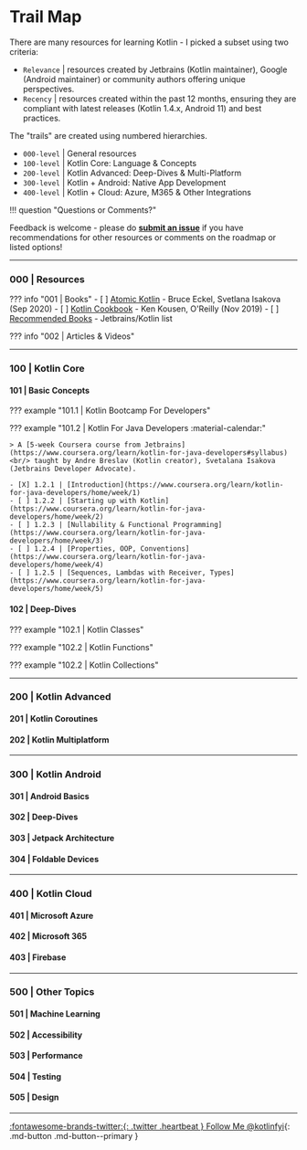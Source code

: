 # Trail Map

There are many resources for learning Kotlin - I picked a subset using two criteria:

* `Relevance` | resources created by Jetbrains (Kotlin maintainer), Google (Android maintainer) or community authors offering unique perspectives.
* `Recency` | resources created within the past 12 months, ensuring they are compliant with latest releases (Kotlin 1.4.x, Android 11) and best practices.

The "trails" are created using numbered hierarchies. 

 * `000-level` | General resources
 * `100-level` | Kotlin Core: Language & Concepts
 * `200-level` | Kotlin Advanced: Deep-Dives & Multi-Platform
 * `300-level` | Kotlin + Android: Native App Development
 * `400-level` | Kotlin + Cloud: Azure, M365 & Other Integrations


!!! question "Questions or Comments?"

Feedback is welcome - please do **[submit an issue](https://github.com/Mobile-Design-Dev/kotlin-fyi/issues/new)** if you have recommendations for other resources or comments on the roadmap or listed options!

---

### 000 | Resources

??? info "001 | Books"
    - [ ] [Atomic Kotlin](https://www.atomickotlin.com/) - Bruce Eckel, Svetlana Isakova (Sep 2020)
    - [ ] [Kotlin Cookbook](https://www.oreilly.com/library/view/kotlin-cookbook/9781492046660/) - Ken Kousen, O'Reilly (Nov 2019)
    - [ ] [Recommended Books](https://kotlinlang.org/docs/books.html) - Jetbrains/Kotlin list

??? info "002 | Articles & Videos"

---

### 100 | Kotlin Core

#### 101 | Basic Concepts

??? example "101.1 | Kotlin Bootcamp For Developers"

??? example "101.2 | Kotlin For Java Developers :material-calendar:"

    > A [5-week Coursera course from Jetbrains](https://www.coursera.org/learn/kotlin-for-java-developers#syllabus) <br/> taught by Andre Breslav (Kotlin creator), Svetalana Isakova (Jetbrains Developer Advocate). 

    - [X] 1.2.1 | [Introduction](https://www.coursera.org/learn/kotlin-for-java-developers/home/week/1)  
    - [ ] 1.2.2 | [Starting up with Kotlin](https://www.coursera.org/learn/kotlin-for-java-developers/home/week/2)
    - [ ] 1.2.3 | [Nullability & Functional Programming](https://www.coursera.org/learn/kotlin-for-java-developers/home/week/3)
    - [ ] 1.2.4 | [Properties, OOP, Conventions](https://www.coursera.org/learn/kotlin-for-java-developers/home/week/4)
    - [ ] 1.2.5 | [Sequences, Lambdas with Receiver, Types](https://www.coursera.org/learn/kotlin-for-java-developers/home/week/5)

#### 102 | Deep-Dives

??? example "102.1 | Kotlin Classes"

??? example "102.2 | Kotlin Functions"

??? example "102.2 | Kotlin Collections"

---

### 200 | Kotlin Advanced

#### 201 | Kotlin Coroutines

#### 202 | Kotlin Multiplatform

---

### 300 | Kotlin Android

#### 301 | Android Basics

#### 302 | Deep-Dives

#### 303 | Jetpack Architecture

#### 304 | Foldable Devices

---

### 400 | Kotlin Cloud

#### 401 | Microsoft Azure

#### 402 | Microsoft 365

#### 403 | Firebase

---

### 500 | Other Topics

#### 501 | Machine Learning

#### 502 | Accessibility

#### 503 | Performance

#### 504 | Testing

#### 505 | Design

---

[:fontawesome-brands-twitter:{: .twitter .heartbeat }  Follow Me @kotlinfyi](https://twitter.com/kotlinfyi){: .md-button .md-button--primary }
